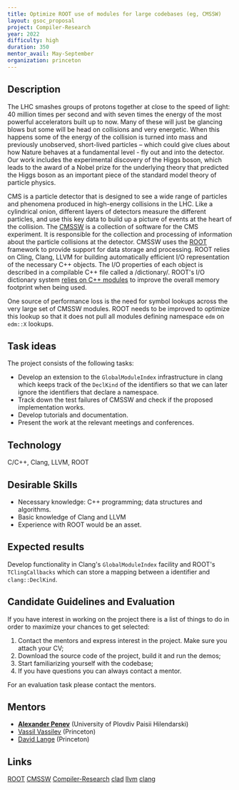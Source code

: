 ```yaml
---
title: Optimize ROOT use of modules for large codebases (eg, CMSSW)
layout: gsoc_proposal
project: Compiler-Research
year: 2022
difficulty: high
duration: 350
mentor_avail: May-September
organization: princeton
---
```


## Description

The LHC smashes groups of protons together at close to the speed of light: 40
million times per second and with seven times the energy of the most powerful
accelerators built up to now. Many of these will just be glancing blows but some
will be head on collisions and very energetic. When this happens some of the
energy of the collision is turned into mass and previously unobserved,
short-lived particles – which could give clues about how Nature behaves at a
fundamental level - fly out and into the detector. Our work includes the
experimental discovery of the Higgs boson, which leads to the award of a Nobel
prize for the underlying theory that predicted the Higgs boson as an important
piece of the standard model theory of particle physics.

CMS is a particle detector that is designed to see a wide range of particles and
phenomena produced in high-energy collisions in the LHC. Like a cylindrical
onion, different layers of detectors measure the different particles, and use
this key data to build up a picture of events at the heart of the collision. The
[CMSSW](https://github.com/cms-sw/cmssw/) is a collection of software for the
CMS experiment. It is responsible for the collection and processing of
information about the particle collisions at the detector. CMSSW uses the
[ROOT](https://root.cern/) framework to provide support for data storage and
processing. ROOT relies on Cling, Clang, LLVM for building automatically
efficient I/O representation of the necessary C++ objects. The I/O properties of
each object is described in a compilable C++ file called a /dictionary/. ROOT's
I/O dictionary system
[relies on C++ modules](https://github.com/root-project/root/blob/master/README/README.CXXMODULES.md)
to improve the overall memory footprint when being used.

One source of performance loss is the need for symbol lookups across the very
large set of CMSSW modules. ROOT needs to be improved to optimize this lookup so
that it does not pull all modules defining namespace `edm` on `edm::X` lookups.



## Task ideas

The project consists of the following tasks:
  * Develop an extension to the `GlobalModuleIndex` infrastructure in clang
    which keeps track of the `DeclKind` of the identifiers so that we can
    later ignore the identifiers that declare a namespace.
  * Track down the test failures of CMSSW and check if the proposed
    implementation works.
  * Develop tutorials and documentation.
  * Present the work at the relevant meetings and conferences.

## Technology

C/C++, Clang, LLVM, ROOT

## Desirable Skills

 * Necessary knowledge: C++ programming; data structures and algorithms.
 * Basic knowledge of Clang and LLVM
 * Experience with ROOT would be an asset.

## Expected results

Develop functionality in Clang's `GlobalModuleIndex` facility and ROOT's
`TClingCallbacks` which can store a mapping between a identifier and
`clang::DeclKind`.

## Candidate Guidelines and Evaluation

If you have interest in working on the project there is a list of things to do
in order to maximize your chances to get selected:

1. Contact the mentors and express interest in the project. Make sure you attach
   your CV;
2. Download the source code of the project, build it and run the demos;
3. Start familiarizing yourself with the codebase;
4. If you have questions you can always contact a mentor.

For an evaluation task please contact the mentors.

## Mentors
 * **[Alexander Penev](mailto:alexander.p.penev@gmail.com)** (University of Plovdiv Paisii Hilendarski)
 * [Vassil Vassilev](mailto:vvasilev@cern.ch) (Princeton)
 * [David Lange](mailto:david.lange@cern.ch) (Princeton)

## Links

[ROOT](https://github.com/root-project/root)
[CMSSW](https://github.com/cms-sw/cmssw/)
[Compiler-Research](https://compiler-research.org)
[clad](https://github.com/vgvassilev/clad)
[llvm](https://llvm.org/)
[clang](https://clang.llvm.org/)
